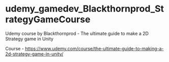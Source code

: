 # udemy_gamedev_Blackthornprod_StrategyGameCourse
Udemy course by Blackthornprod - The ultimate guide to make a 2D Strategy game in Unity

Course - https://www.udemy.com/course/the-ultimate-guide-to-making-a-2d-strategy-game-in-unity/
